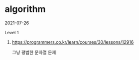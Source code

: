 # algorithm

2021-07-26

Level 1

1. https://programmers.co.kr/learn/courses/30/lessons/12916

    그냥 평범한 문자열 문제